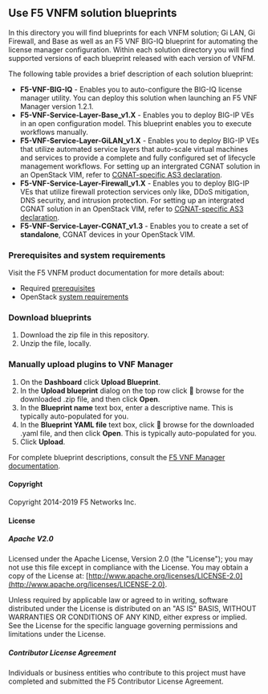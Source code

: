 ## Use F5 VNFM solution blueprints
In this directory you will find blueprints for each VNFM solution; Gi LAN, Gi Firewall, and Base as well as an F5 VNF BIG-IQ blueprint for automating the license manager configuration. Within each solution 
directory you will find supported versions of each blueprint released with each version of VNFM.

The following table provides a brief description of each solution blueprint:

- **F5-VNF-BIG-IQ** - Enables you to auto-configure the BIG-IQ license manager utility. You can deploy this solution when launching an F5 VNF Manager version 1.2.1.
- **F5-VNF-Service-Layer-Base_v1.X** - Enables you to deploy BIG-IP VEs in an open configuration model. This blueprint enables you to execute workflows manually.
- **F5-VNF-Service-Layer-GiLAN_v1.X** - Enables you to deploy BIG-IP VEs that utilize automated service layers that auto-scale virtual machines and services to provide a complete and fully configured set of lifecycle management workflows. For setting up an intergrated CGNAT solution in an OpenStack VIM, refer to [CGNAT-specific AS3 declaration][1].
- **F5-VNF-Service-Layer-Firewall_v1.X** - Enables you to deploy BIG-IP VEs that utilize firewall protection services only like, DDoS mitigation, DNS security, and intrusion protection. For setting up an intergrated CGNAT solution in an OpenStack VIM, refer to [CGNAT-specific AS3 declaration][1].
- **F5-VNF-Service-Layer-CGNAT_v1.3** - Enables you to create a set of **standalone**, CGNAT devices in your OpenStack VIM.

### Prerequisites and system requirements
Visit the F5 VNFM product documentation for more details about:
- Required <a href="https://clouddocs.f5.com/cloud/nfv/latest/setup.html#prerequisites" target="_blank">prerequisites</a>  
- OpenStack [system requirements](https://clouddocs.f5.com/cloud/nfv/latest/setup.html#private-cloud-environment-setup)

### Download blueprints

1. Download the zip file in this repository.
2. Unzip the file, locally. 

### Manually upload plugins to VNF Manager

1. On the **Dashboard** click **Upload Blueprint**.      
2. In the **Upload blueprint** dialog on the top row click :open_file_folder: browse for the downloaded .zip file, and then click **Open**.
3. In the **Blueprint name** text box, enter a descriptive name.  This is typically auto-populated for you.
4. In the **Blueprint YAML file** text box, click :open_file_folder: browse for the downloaded .yaml file, and then click **Open**. This is typically auto-populated for you.
5. Click **Upload**.

For complete blueprint descriptions, consult the [F5 VNF Manager documentation](https://clouddocs.f5.com/cloud/nfv/latest/vnfm_index.html).

#### Copyright
Copyright 2014-2019 F5 Networks Inc.

#### License

##### Apache V2.0 
Licensed under the Apache License, Version 2.0 (the "License"); you may not use this file except in compliance with the License. You may obtain a copy of the License at: [http://www.apache.org/licenses/LICENSE-2.0](http://www.apache.org/licenses/LICENSE-2.0).

Unless required by applicable law or agreed to in writing, software distributed under the License is distributed on an "AS IS" BASIS, WITHOUT WARRANTIES OR CONDITIONS OF ANY KIND, either express or implied. See the License for the specific language governing permissions and limitations under the License.

##### Contributor License Agreement
Individuals or business entities who contribute to this project must have completed and submitted the F5 Contributor License Agreement.


[1]: https://clouddocs.f5.com/cloud/nfv/latest/inputs-def.html#CGNATAS3